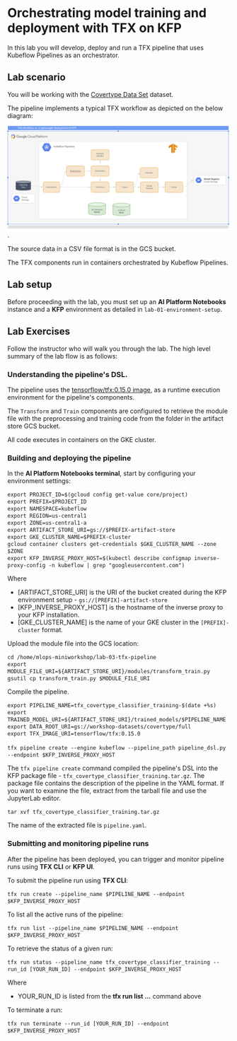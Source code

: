 # Orchestrating model training and deployment with TFX on KFP

In this lab you will develop, deploy and run a TFX pipeline that uses Kubeflow Pipelines as an orchestrator.


## Lab scenario

You will be working with the [Covertype Data Set](https://github.com/jarokaz/mlops-labs/blob/master/datasets/covertype/README.md) dataset. 

The pipeline implements a typical TFX workflow as depicted on the below diagram:

![Lab 03 diagram](../images/lab-03-diagram.png).

The source data in a CSV file format is in the GCS bucket.

The TFX components run in containers orchestrated by Kubeflow Pipelines.


## Lab setup

Before proceeding with the lab, you must set up an **AI Platform Notebooks** instance and a **KFP** environment as detailed in `lab-01-environment-setup`.

## Lab Exercises

Follow the instructor who will walk you through the lab. The high level summary of the lab flow is as follows:

### Understanding the pipeline's DSL.

The pipeline uses the [tensorflow/tfx:0.15.0 image](https://hub.docker.com/r/tensorflow/tfx), as a runtime execution environment for the pipeline's components. 

The `Transform` and `Train` components are configured to retrieve the module file with the preprocessing and training code from the folder in the artifact store GCS bucket.

All code executes in containers on the GKE cluster.


### Building and deploying the pipeline


In the **AI Platform Notebooks terminal**, start by configuring your environment settings:
```
export PROJECT_ID=$(gcloud config get-value core/project)
export PREFIX=$PROJECT_ID
export NAMESPACE=kubeflow
export REGION=us-central1
export ZONE=us-central1-a
export ARTIFACT_STORE_URI=gs://$PREFIX-artifact-store
export GKE_CLUSTER_NAME=$PREFIX-cluster
gcloud container clusters get-credentials $GKE_CLUSTER_NAME --zone $ZONE
export KFP_INVERSE_PROXY_HOST=$(kubectl describe configmap inverse-proxy-config -n kubeflow | grep "googleusercontent.com")
```

Where 
- [ARTIFACT_STORE_URI] is the URI of the bucket created during the KFP environment setup - `gs://[PREFIX]-artifact-store`
- [KFP_INVERSE_PROXY_HOST] is the hostname of the inverse proxy to your KFP installation. 
- [GKE_CLUSTER_NAME] is the name of your GKE cluster in the `[PREFIX]-cluster` format.

Upload the module file into the GCS location:
```
cd /home/mlops-miniworkshop/lab-03-tfx-pipeline
export MODULE_FILE_URI=${ARTIFACT_STORE_URI}/modules/transform_train.py
gsutil cp transform_train.py $MODULE_FILE_URI
```

Compile the pipeline.

```
export PIPELINE_NAME=tfx_covertype_classifier_training-$(date +%s)
export TRAINED_MODEL_URI=${ARTIFACT_STORE_URI}/trained_models/$PIPELINE_NAME
export DATA_ROOT_URI=gs://workshop-datasets/covertype/full
export TFX_IMAGE_URI=tensorflow/tfx:0.15.0

tfx pipeline create --engine kubeflow --pipeline_path pipeline_dsl.py --endpoint $KFP_INVERSE_PROXY_HOST
```


The `tfx pipeline create` command compiled the pipeline's DSL into the KFP package file - `tfx_covertype_classifier_training.tar.gz`. The package file contains the description of the pipeline in the YAML format. If you want to examine the file, extract from the tarball file and use the JupyterLab editor.

```
tar xvf tfx_covertype_classifier_training.tar.gz
```

The name of the extracted file is `pipeline.yaml`.

### Submitting and monitoring pipeline runs

After the pipeline has been deployed, you can trigger and monitor pipeline runs using **TFX CLI** or **KFP UI**.

To submit the pipeline run using **TFX CLI**:
```
tfx run create --pipeline_name $PIPELINE_NAME --endpoint $KFP_INVERSE_PROXY_HOST
```

To list all the active runs of the pipeline:
```
tfx run list --pipeline_name $PIPELINE_NAME --endpoint $KFP_INVERSE_PROXY_HOST
```

To retrieve the status of a given run:
```
tfx run status --pipeline_name tfx_covertype_classifier_training --run_id [YOUR_RUN_ID] --endpoint $KFP_INVERSE_PROXY_HOST
```

Where
- YOUR_RUN_ID is listed from the **tfx run list ...** command above

 To terminate a run:
 ```
 tfx run terminate --run_id [YOUR_RUN_ID] --endpoint $KFP_INVERSE_PROXY_HOST
 ```
